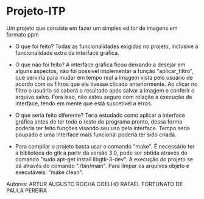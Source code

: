 # Projeto-ITP
Um projeto que consiste em fazer um simples editor de imagens em formato ppm

- O que foi feito?
Todas as funcionalidades exigidas no projeto, inclusive a funcionalidade extra da interface gráfica.

- O que não foi feito?
A interface gráfica ficou deixando a desejar em alguns aspectos, não foi possível implementar a função "aplicar_filtro", que serviria para mudar em tempo real a imagem vista pelo usuário de acordo com os filtros que ele tivesse clicado anteriormente. Ao clicar no filtro o usuário só saberá o resultado após salvar a imagem e conferir o arquivo salvo.
Fora isso, não estou seguro com relação a execução da interface, tendo em mente que está suscetível a erros.

- O que seria feito diferente?
Teria estudado como aplicar a interface gráfica antes de ter todo o resto do programa pronto, dessa forma poderia ter feito funções visando seu uso pela interface. Tempo seria poupado e uma interface mais funcional poderia ter sido criada.

- Para compilar o projeto basta usar o comando "make". É necessário ter a biblioteca do gtk a partir da versão 3.0, pode ser obtida através do comando "sudo apt-­get install libgtk-­3-­dev".
A execução do projeto se dá através do comando "./bin/main". 
Para limpar os arquivos objeto e executáveis: "make clean".

Autores:
ARTUR AUGUSTO ROCHA COELHO
RAFAEL FORTUNATO DE PAULA PEREIRA